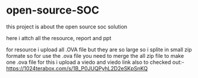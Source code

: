 # open-source-SOC
this project is about the open source soc solution 

here i attch all the resource, report and ppt 

for resource i upload all .OVA file but they are so large so i splite in small zip formate so for use the .ova file you need to merge the all zip file to make one .ova file for this i upload a viedo and viedo link also to checked out:- https://1024terabox.com/s/1B_P0JUQPyhL2D2eSKpSnKQ

